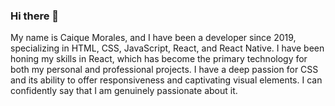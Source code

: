 ### Hi there 👋

My name is Caique Morales, and I have been a developer since 2019, specializing in HTML, CSS, JavaScript, React, and React Native. I have been honing my skills in React, which has become the primary technology for both my personal and professional projects. I have a deep passion for CSS and its ability to offer responsiveness and captivating visual elements. I can confidently say that I am genuinely passionate about it.
<!--
**CaiqueMorales20/CaiqueMorales20** is a ✨ _special_ ✨ repository because its `README.md` (this file) appears on your GitHub profile.

Here are some ideas to get you started:

- 🔭 I’m currently working on ...
- 🌱 I’m currently learning ...
- 👯 I’m looking to collaborate on ...
- 🤔 I’m looking for help with ...
- 💬 Ask me about ...
- 📫 How to reach me: ...
- 😄 Pronouns: ...
- ⚡ Fun fact: ...
-->

